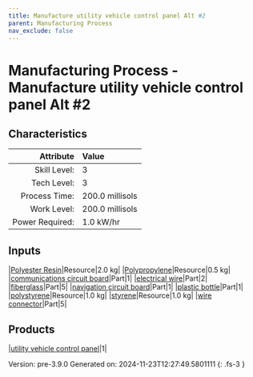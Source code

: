 ```yaml
---
title: Manufacture utility vehicle control panel Alt #2
parent: Manufacturing Process
nav_exclude: false
---
```

# Manufacturing Process - Manufacture utility vehicle control panel Alt #2


## Characteristics

| Attribute      | Value |
|--------:|:------|
|Skill Level:|3|
|Tech Level:|3|
|Process Time:|200.0 millisols|
|Work Level:|200.0 millisols|
|Power Required:|1.0 kW/hr|

## Inputs

|[Polyester Resin](../resource/polyester-resin.html)|Resource|2.0 kg|
|[Polypropylene](../resource/polypropylene.html)|Resource|0.5 kg|
|[communications circuit board](../part/communications-circuit-board.html)|Part|1|
|[electrical wire](../part/electrical-wire.html)|Part|2|
|[fiberglass](../part/fiberglass.html)|Part|5|
|[navigation circuit board](../part/navigation-circuit-board.html)|Part|1|
|[plastic bottle](../part/plastic-bottle.html)|Part|1|
|[polystyrene](../resource/polystyrene.html)|Resource|1.0 kg|
|[styrene](../resource/styrene.html)|Resource|1.0 kg|
|[wire connector](../part/wire-connector.html)|Part|5|

## Products

|[utility vehicle control panel](../part/utility-vehicle-control-panel.html)|1|


Version: pre-3.9.0 Generated on: 2024-11-23T12:27:49.5801111
{: .fs-3 }

